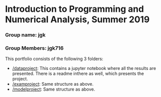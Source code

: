 # Introduction to Programming and Numerical Analysis, Summer 2019

### Group name: jgk

### Group Members: jgk716

This portfolio consists of the following 3 folders:

* [/dataproject](/dataproject): This contains a jupyter notebook where all the results are presented. There is a readme inthere as well, which presents the project.
* [/examproject](/examproject): Same structure as above.
* [/modelproject](/modelproject): Same structure as above.
 
